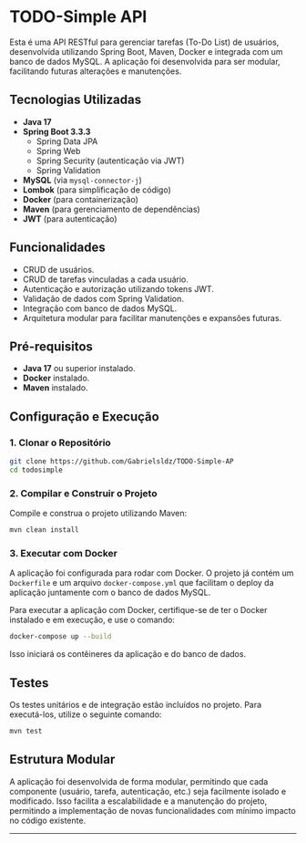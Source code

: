 # TODO-Simple API

Esta é uma API RESTful para gerenciar tarefas (To-Do List) de usuários, desenvolvida utilizando Spring Boot, Maven, Docker e integrada com um banco de dados MySQL. A aplicação foi desenvolvida para ser modular, facilitando futuras alterações e manutenções.

## Tecnologias Utilizadas

- **Java 17**
- **Spring Boot 3.3.3**
  - Spring Data JPA
  - Spring Web
  - Spring Security (autenticação via JWT)
  - Spring Validation
- **MySQL** (via `mysql-connector-j`)
- **Lombok** (para simplificação de código)
- **Docker** (para containerização)
- **Maven** (para gerenciamento de dependências)
- **JWT** (para autenticação)

## Funcionalidades

- CRUD de usuários.
- CRUD de tarefas vinculadas a cada usuário.
- Autenticação e autorização utilizando tokens JWT.
- Validação de dados com Spring Validation.
- Integração com banco de dados MySQL.
- Arquitetura modular para facilitar manutenções e expansões futuras.

## Pré-requisitos

- **Java 17** ou superior instalado.
- **Docker** instalado.
- **Maven** instalado.

## Configuração e Execução

### 1. Clonar o Repositório

```bash
git clone https://github.com/Gabrielsldz/TODO-Simple-AP
cd todosimple
```

### 2. Compilar e Construir o Projeto

Compile e construa o projeto utilizando Maven:

```bash
mvn clean install
```

### 3. Executar com Docker

A aplicação foi configurada para rodar com Docker. O projeto já contém um `Dockerfile` e um arquivo `docker-compose.yml` que facilitam o deploy da aplicação juntamente com o banco de dados MySQL.

Para executar a aplicação com Docker, certifique-se de ter o Docker instalado e em execução, e use o comando:

```bash
docker-compose up --build
```

Isso iniciará os contêineres da aplicação e do banco de dados.

## Testes

Os testes unitários e de integração estão incluídos no projeto. Para executá-los, utilize o seguinte comando:

```bash
mvn test
```

## Estrutura Modular

A aplicação foi desenvolvida de forma modular, permitindo que cada componente (usuário, tarefa, autenticação, etc.) seja facilmente isolado e modificado. Isso facilita a escalabilidade e a manutenção do projeto, permitindo a implementação de novas funcionalidades com mínimo impacto no código existente.

---
